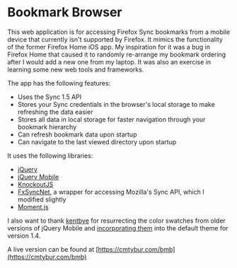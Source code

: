 Bookmark Browser
===============
This web application is for accessing Firefox Sync bookmarks from a mobile device that currently isn't supported by Firefox. It mimics the functionality of the former Firefox Home iOS app. My inspiration for it was a bug in Firefox Home that caused it to randomly re-arrange my bookmark ordering after I would add a new one from my laptop. It was also an exercise in learning some new web tools and frameworks.

The app has the following features:
* Uses the Sync 1.5 API
* Stores your Sync credentials in the browser's local storage to make refreshing the data easier
* Stores all data in local storage for faster navigation through your bookmark hierarchy
* Can refresh bookmark data upon startup
* Can navigate to the last viewed directory upon startup

It uses the following libraries:
* [jQuery](http://jquery.com)
* [jQuery Mobile](http://jquerymobile.com)
* [KnockoutJS](http://knockoutjs.com)
* [FxSyncNet](https://github.com/pieterderycke/fxsyncnet), a wrapper for accessing Mozilla's Sync API, which I modified slightly
* [Moment.js](http://momentjs.com)

I also want to thank [kentbye](http://github.com/kentbye) for resurrecting the color swatches from older versions of jQuery Mobile and [incorporating them](http://github.com/kentbye/jquery-mobile-five-swatches-theme) into the default theme for version 1.4.

A live version can be found at [https://cmtybur.com/bmb](https://cmtybur.com/bmb)
